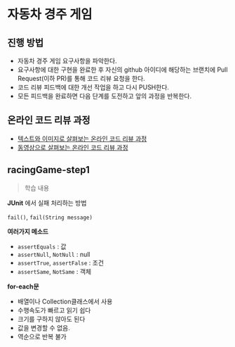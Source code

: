 # 자동차 경주 게임
## 진행 방법
* 자동차 경주 게임 요구사항을 파악한다.
* 요구사항에 대한 구현을 완료한 후 자신의 github 아이디에 해당하는 브랜치에 Pull Request(이하 PR)를 통해 코드 리뷰 요청을 한다.
* 코드 리뷰 피드백에 대한 개선 작업을 하고 다시 PUSH한다.
* 모든 피드백을 완료하면 다음 단계를 도전하고 앞의 과정을 반복한다.

## 온라인 코드 리뷰 과정
* [텍스트와 이미지로 살펴보는 온라인 코드 리뷰 과정](https://github.com/wwh-techcamp-2018/wwh-docs/blob/master/README.md)
* [동영상으로 살펴보는 온라인 코드 리뷰 과정](https://youtu.be/a5c9ku-_fok)



## racingGame-step1 

> 학습 내용

**JUnit** 에서 실패 처리하는 방법

`fail()`, `fail(String message)`



**여러가지 메소드**

- `assertEquals` : 값
- `assertNull`, `NotNull` : null
- `assertTrue`, `assertFalse` : 조건
- `assertSame`, `NotSame` : 객체 



**for-each문**

- 배열이나 Collection클래스에서 사용
- 수행속도가 빠르고 읽기 쉽다
- 크기를 구하지 않아도 된다
- 값을 변경할 수 없음.
- 역순으로 반복 불가